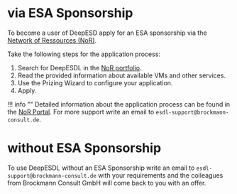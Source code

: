 # via ESA Sponsorship


To become a user of DeepESD apply for an ESA sponsorship via the [Network of Ressources (NoR)](https://nor-discover.org/).

Take the following steps for the application process:

1. Search for DeepESDL in the [NoR portfolio](https://portfolio.nor-discover.org/).
2. Read the provided information about available VMs and other services.
3. Use the Prizing Wizard to configure your application.
4. Apply.

!!! info ""
    Detailed information about the application process can be found in the [NoR Portal](https://nor-discover.org/en/sponsorship/).
    For more support write an email to `esdl-support@brockmann-consult.de`.

# without ESA Sponsorship
To use DeepESDL without an ESA Sponsorship write an email to `esdl-support@brockmann-consult.de` with your requirements
and the colleagues from Brockmann Consult GmbH will come back to you with an offer.